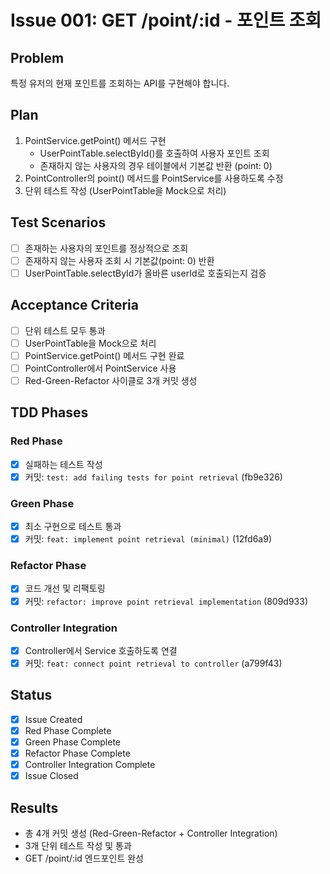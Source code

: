 # Issue 001: GET /point/:id - 포인트 조회

## Problem
특정 유저의 현재 포인트를 조회하는 API를 구현해야 합니다.

## Plan
1. PointService.getPoint() 메서드 구현
   - UserPointTable.selectById()를 호출하여 사용자 포인트 조회
   - 존재하지 않는 사용자의 경우 테이블에서 기본값 반환 (point: 0)
2. PointController의 point() 메서드를 PointService를 사용하도록 수정
3. 단위 테스트 작성 (UserPointTable을 Mock으로 처리)

## Test Scenarios
- [ ] 존재하는 사용자의 포인트를 정상적으로 조회
- [ ] 존재하지 않는 사용자 조회 시 기본값(point: 0) 반환
- [ ] UserPointTable.selectById가 올바른 userId로 호출되는지 검증

## Acceptance Criteria
- [ ] 단위 테스트 모두 통과
- [ ] UserPointTable을 Mock으로 처리
- [ ] PointService.getPoint() 메서드 구현 완료
- [ ] PointController에서 PointService 사용
- [ ] Red-Green-Refactor 사이클로 3개 커밋 생성

## TDD Phases
### Red Phase
- [x] 실패하는 테스트 작성
- [x] 커밋: `test: add failing tests for point retrieval` (fb9e326)

### Green Phase
- [x] 최소 구현으로 테스트 통과
- [x] 커밋: `feat: implement point retrieval (minimal)` (12fd6a9)

### Refactor Phase
- [x] 코드 개선 및 리팩토링
- [x] 커밋: `refactor: improve point retrieval implementation` (809d933)

### Controller Integration
- [x] Controller에서 Service 호출하도록 연결
- [x] 커밋: `feat: connect point retrieval to controller` (a799f43)

## Status
- [x] Issue Created
- [x] Red Phase Complete
- [x] Green Phase Complete
- [x] Refactor Phase Complete
- [x] Controller Integration Complete
- [x] Issue Closed

## Results
- 총 4개 커밋 생성 (Red-Green-Refactor + Controller Integration)
- 3개 단위 테스트 작성 및 통과
- GET /point/:id 엔드포인트 완성
